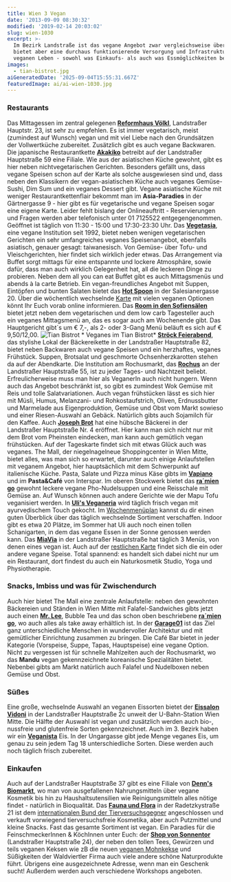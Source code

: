```yaml
---
title: Wien 3 Vegan
date: '2013-09-09 08:30:32'
modified: '2019-02-14 20:03:02'
slug: wien-1030
excerpt: >-
  Im Bezirk Landstraße ist das vegane Angebot zwar vergleichsweise überschaubar,
  bietet aber eine durchaus funktionierende Versorgung und Infrastruktur zum
  veganen Leben - sowohl was Einkaufs- als auch was Essmöglichkeiten betrifft.
images:
  - tian-bistrot.jpg
aiGeneratedDate: '2025-09-04T15:55:31.667Z'
featuredImage: ai/ai-wien-1030.jpg
---
```


### Restaurants

Das Mittagessen im zentral gelegenen **[Reformhaus Völkl](http://www.gesund-schlemmern.at/speiseplan_reformhaus_voelkl.htm)**, Landstraßer Hauptstr. 23, ist sehr zu empfehlen. Es ist immer vegetarisch, meist (zumindest auf Wunsch) vegan und mit viel Liebe nach den Grundsätzen der Vollwertküche zubereitet. Zusätzlich gibt es auch vegane Backwaren. Die japanische Restaurantkette **[Akakiko](http://www.akakiko.at/)** betreibt auf der Landstraßer Hauptstraße 59 eine Filiale. Wie aus der asiatischen Küche gewohnt, gibt es hier neben nichtvegetarischen Gerichten. Besonders gefällt uns, dass vegane Speisen schon auf der Karte als solche ausgewiesen sind und, dass neben den Klassikern der vegan-asiatischen Küche auch veganes Gemüse-Sushi, Dim Sum und ein veganes Dessert gibt. Vegane asiatische Küche mit weniger Restaurantkettenflair bekommt man im **Asia-Paradies** in der Gärtnergasse 9 - hier gibt es für vegetarische und vegane Speisen sogar eine eigene Karte. Leider fehlt bislang der Onlineauftritt - Reservierungen und Fragen werden aber telefonisch unter 01 7125522 entgegengenommen. Geöffnet ist täglich von 11:30 - 15:00 und 17:30-23:30 Uhr. Das **[Vegetasia](http://www.vegetasia.at/)**, eine vegane Institution seit 1992, bietet neben wenigen vegetarischen Gerichten ein sehr umfangreiches veganes Speisenangebot, ebenfalls asiatisch, genauer gesagt: taiwanesisch. Von Gemüse- über Tofu- und Vleischgerichten, hier findet sich wirklich jeder etwas. Das Arrangement via Buffet sorgt mittags für eine entspannte und lockere Atmosphäre, sowie dafür, dass man auch wirklich Gelegenheit hat, all die leckeren Dinge zu probieren. Neben dem all you can eat Buffet gibt es auch Mittagsmenüs und abends à la carte Betrieb. Ein vegan-freundliches Angebot mit Suppen, Eintöpfen und bunten Salaten bietet das [**Hot Spoon**](http://www.hot-spoon.at/) in der Salesianergasse 20. Über die wöchentlich wechselnde [Karte](http://www.hot-spoon.at/wochenkarte.php) mit vielen veganen Optionen könnt Ihr Euch vorab online informieren. Das [**Room in den Sofiensälen**](http://www.sofiensaele.com/de/restaurant.html) bietet jetzt neben dem vegetarischen und dem low carb Tagesteller auch ein veganes Mittagsmenü an, das es sogar auch am Wochenende gibt. Das Hauptgericht gibt´s um € 7,-, als 2- oder 3-Gang Menü beläuft es sich auf € 9,50/12,00. ![Tian Bistrot](https://www.veganblatt.com/i/tian-bistrot.jpg) \* Veganes im Tian Bistrot\* **[Ströck Feierabend](http://www.stroeck-feierabend.at/)**, das stylishe Lokal der Bäckereikette in der Landstraßer Hauptstraße 82, bietet neben Backwaren auch vegane Speisen und ein herzhaftes, veganes Frühstück. Suppen, Brotsalat und geschmorte Ochsenherzkarotten stehen da auf der Abendkarte. Die Institution am Rochusmarkt, das [**Rochus**](http://www.rochus.at/) an der Landstraßer Hauptstraße 55, ist zu jeder Tages- und Nachtzeit beliebt. Erfreulicherweise muss man hier als VeganerIn auch nicht hungern. Wenn auch das Angebot beschränkt ist, so gibt es zumindest Wok Gemüse mit Reis und tolle Salatvariationen. Auch vegan frühstücken lässt es sich hier mit Müsli, Humus, Melanzani- und Rohkostaufstrich, Oliven, Erdnussbutter und Marmelade aus Eigenproduktion, Gemüse und Obst vom Markt sowieso und einer Riesen-Auswahl an Gebäck. Natürlich gibts auch Sojamilch für den Kaffee. Auch **[Joseph Brot](http://www.joseph.co.at/)** hat eine hübsche Bäckerei in der Landstraßer Hauptstraße Nr. 4 eröffnet. Hier kann man sich nicht nur mit dem Brot vom Pheinsten eindecken, man kann auch gemütlich vegan frühstücken. Auf der Tageskarte findet sich mit etwas Glück auch was veganes. The Mall, der niegelnagelneue Shoppingcenter in Wien Mitte, bietet alles, was man sich so erwartet, darunter auch einige Anlaufstellen mit veganem Angebot, hier hauptsächlich mit dem Schwerpunkt auf italienische Küche. Pasta, Salate und Pizza minus Käse gibts im **[Vapiano](http://www.vapiano.de/)** und im **Pasta&Café** von Interspar. Im oberen Stockwerk bietet das **[ra´mien go](http://www.ramiengo.at/)** gewohnt leckere vegane Pho-Nudelsuppen und eine Reisschale mit Gemüse an. Auf Wunsch können auch andere Gerichte wie der Mapu Tofu veganisiert werden. In [**Uli's Veganeria**](http://ulisveganeria.at) wird täglich frisch vegan mit ayurvedischem Touch gekocht. Im [Wochenmenüplan](http://ulisveganeria.at/assets/menue.pdf) kannst du dir einen guten Überblick über das täglich wechselnde Sortiment verschaffen. Indoor gibt es etwa 20 Plätze, im Sommer hat Uli auch noch einen tollen Schanigarten, in dem das vegane Essen in der Sonne genossen werden kann. Das [**MiaVia**](https://www.miavia.com/bio-restaurant-wien/) in der Landstraßer Hauptstraße hat täglich 3 Menüs, von denen eines vegan ist. Auch auf der [restlichen Karte](https://www.miavia.com/fileadmin/user_upload/entwicklung/01_food/Speisekarte_web_2019.pdf) findet sich die ein oder andere vegane Speise. Total spannend: es handelt sich dabei nicht nur um ein Restaurant, dort findest du auch ein Naturkosmetik Studio, Yoga und Physiotherapie.

### Snacks, Imbiss und was für Zwischendurch

Auch hier bietet The Mall eine zentrale Anlaufstelle: neben den gewohnten Bäckereien und Ständen in Wien Mitte mit Falafel-Sandwiches gibts jetzt auch einen [**Mr. Lee**](http://www.mrlee.at/), Bubble Tea und das schon oben beschriebene **[ra´mien go](http://www.ramiengo.at/)**, wo auch alles als take away erhältlich ist. In der [**Garage01**](http://www.garage01.at/uber-uns/) ist das Ziel ganz unterschiedliche Menschen in wundervoller Architektur und mit gemütlicher Einrichtung zusammen zu bringen. Die Café Bar bietet in jeder Kategorie (Vorspeise, Suppe, Tapas, Hauptspeise) eine vegane Option. Nicht zu vergessen ist für schnelle Mahlzeiten auch der Rochusmarkt, wo das **Mandu** vegan gekennzeichnete koreanische Spezialitäten bietet. Nebenbei gibts am Markt natürlich auch Falafel und Nudelboxen neben Gemüse und Obst.

### Süßes

Eine große, wechselnde Auswahl an veganen Eissorten bietet der [**Eissalon Vidoni**](http://www.vidoni.wien/) in der Landstraßer Hauptstraße 2c unweit der U-Bahn-Station Wien Mitte. Die Hälfte der Auswahl ist vegan und zusätzlich werden auch bio-, nussfreie und glutenfreie Sorten gekennzeichnet. Auch im 3. Bezirk haben wir ein **[Veganista](https://www.veganista.at)** Eis. In der Ungargasse gibt jede Menge veganes Eis, um genau zu sein jedem Tag 18 unterschiedliche Sorten. Diese werden auch noch täglich frisch zubereitet.

### Einkaufen

Auch auf der Landstraßer Hauptstraße 37 gibt es eine Filiale von **[Denn's Biomarkt](http://denns-biomarkt.at/)**, wo man von ausgefallenen Nahrungsmitteln über vegane Kosmetik bis hin zu Haushaltsutensilien wie Reinigungsmitteln alles nötige findet - natürlich in Bioqualität. Das **[Fauna und Flora](http://www.fauna-kosmetik.at/)** in der Radetzkystraße 21 ist dem [internationalen Bund der Tierversuchsgegner](http://www.tierversuchsgegner.at/) angeschlossen und verkauft vorwiegend tierversuchsfreie Kosmetika, aber auch Putzmittel und kleine Snacks. Fast das gesamte Sortiment ist vegan. Ein Paradies für die FeinschmeckerInnen & KöchInnen unter Euch: der [**Shop von Sonnentor**](http://www.sonnentor.com/geschaefte_franchise/Geschaefte/Wien-Landstrasse) (Landstraßer Hauptstraße 24), der neben den tollen Tees, Gewürzen und teils veganen Keksen wie zB die neuen [veganen Mohnkekse](http://www.sonnentor.com/Produkte-Online-Einkaufen/Aktuell-Neu/Mohnkekse-vegan) und Süßigkeiten der Waldviertler Firma auch viele andere schöne Naturprodukte führt. Übrigens eine ausgezeichnete Adresse, wenn man ein Geschenk sucht! Außerdem werden auch verschiedene Workshops angeboten.
